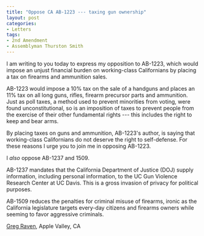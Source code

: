 ```yaml
---
title: "Oppose CA AB-1223 --- taxing gun ownership"
layout: post
categories:
- Letters
tags:
- 2nd Amendment
- Assemblyman Thurston Smith
---
```


I am writing to you today to express my opposition to AB-1223, which would impose an unjust financial burden on working-class Californians by placing a tax on firearms and ammunition sales.

AB-1223 would impose a 10% tax on the sale of a handguns and places an 11% tax on all long guns, rifles, firearm precursor parts and ammunition. Just as poll taxes, a method used to prevent minorities from voting, were found unconstitutional, so is an imposition of taxes to prevent people from the exercise of their other fundamental rights --- this includes the right to keep and bear arms.

By placing taxes on guns and ammunition, AB-1223's author, is saying that working-class Californians do not deserve the right to self-defense. For these reasons I urge you to join me in opposing AB-1223.

I *also* oppose AB-1237 and 1509.

AB-1237 mandates that the California Department of Justice (DOJ) supply information, including personal information, to the UC Gun Violence Research Center at UC Davis. This is a gross invasion of privacy for political purposes.

AB-1509 reduces the penalties for criminal misuse of firearms, ironic as the California legislature targets every-day citizens and firearms owners while seeming to favor aggressive criminals.

[Greg Raven](https://www.gregraven.org/), Apple Valley, CA